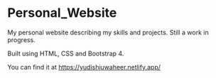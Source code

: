 # Personal_Website
My personal website describing my skills and projects. Still a work in progress.

Built using HTML, CSS and Bootstrap 4.

You can find it at https://yudishjuwaheer.netlify.app/
